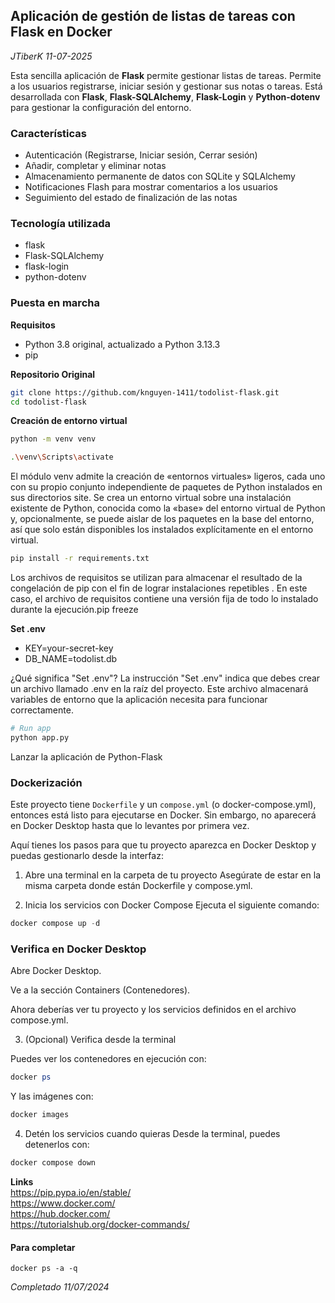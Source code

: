 ## Aplicación de gestión de listas de tareas con Flask en Docker

_JTiberK_
_11-07-2025_


Esta sencilla aplicación de **Flask** permite gestionar listas de tareas. Permite a los usuarios registrarse, iniciar sesión y gestionar sus notas o tareas. Está desarrollada con **Flask**, **Flask-SQLAlchemy**, **Flask-Login** y **Python-dotenv** para gestionar la configuración del entorno.

### Características

- Autenticación (Registrarse, Iniciar sesión, Cerrar sesión)
- Añadir, completar y eliminar notas
- Almacenamiento permanente de datos con SQLite y SQLAlchemy
- Notificaciones Flash para mostrar comentarios a los usuarios
- Seguimiento del estado de finalización de las notas


### Tecnología utilizada

- flask
- Flask-SQLAlchemy
- flask-login
- python-dotenv


### Puesta en marcha

**Requisitos**

- Python 3.8 original, actualizado a Python 3.13.3
- pip

**Repositorio Original**
```bash
git clone https://github.com/knguyen-1411/todolist-flask.git
cd todolist-flask
```

**Creación de entorno virtual**
```bash
python -m venv venv

.\venv\Scripts\activate
```
El módulo venv admite la creación de «entornos virtuales» ligeros, cada uno con su propio conjunto independiente de paquetes de Python instalados en sus directorios site. Se crea un entorno virtual sobre una instalación existente de Python, conocida como la «base» del entorno virtual de Python y, opcionalmente, se puede aislar de los paquetes en la base del entorno, así que solo están disponibles los instalados explícitamente en el entorno virtual.

```bash
pip install -r requirements.txt
```
Los archivos de requisitos se utilizan para almacenar el resultado de la congelación de pip con el fin de lograr instalaciones repetibles . En este caso, el archivo de requisitos contiene una versión fija de todo lo instalado durante la ejecución.pip freeze

**Set .env**

- KEY=your-secret-key
- DB_NAME=todolist.db

¿Qué significa "Set .env"?
La instrucción "Set .env" indica que debes crear un archivo llamado .env en la raíz del proyecto. Este archivo almacenará variables de entorno que la aplicación necesita para funcionar correctamente.

```bash
# Run app
python app.py
```
Lanzar la aplicación de Python-Flask

### Dockerización

Este proyecto tiene `Dockerfile` y un `compose.yml` (o docker-compose.yml), entonces está listo para ejecutarse en Docker.
Sin embargo, no aparecerá en Docker Desktop hasta que lo levantes por primera vez.

Aquí tienes los pasos para que tu proyecto aparezca en Docker Desktop y puedas gestionarlo desde la interfaz:

1. Abre una terminal en la carpeta de tu proyecto
Asegúrate de estar en la misma carpeta donde están Dockerfile y compose.yml.

2. Inicia los servicios con Docker Compose
Ejecuta el siguiente comando:

```powershell
docker compose up -d
```

### Verifica en Docker Desktop

Abre Docker Desktop.

Ve a la sección Containers (Contenedores).

Ahora deberías ver tu proyecto y los servicios definidos en el archivo compose.yml.

3. (Opcional) Verifica desde la terminal

Puedes ver los contenedores en ejecución con:

```powershell
docker ps
```

Y las imágenes con:

```powershell
docker images
```

4. Detén los servicios cuando quieras
Desde la terminal, puedes detenerlos con:

```powershell
docker compose down
```

**Links** <br>
https://pip.pypa.io/en/stable/ <br>
https://www.docker.com/ <br>
https://hub.docker.com/ <br>
https://tutorialshub.org/docker-commands/


#### Para completar
```text
docker ps -a -q
```

_Completado 11/07/2024_

